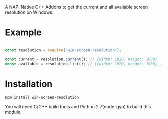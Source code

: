 A NAPI Native C++ Addons to get the current and all available screen resolution on Windows.

Example
=======

```js

const resolution = require("win-screen-resolution");

const current = resolution.current(); // {width: 1920, height: 1080}
const available = resolution.list(); // [{width: 1920, height: 1080},...]

```

Installation
============

`npm install win-screen-resolution`

You will need C/C++ build tools and Python 2.7(node-gyp) to build this module.